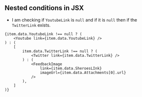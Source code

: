 ## Nested conditions in JSX
- I am checking if `YoutubeLink` is `null` and if it is `null` then if the `TwitterLink` exists.
```
{item.data.YoutubeLink !== null ? (
	<Youtube link={item.data.YoutubeLink} />
) : (
	[
		item.data.TwitterLink !== null ? (
			<Twitter link={item.data.TwitterLink} />
		) : (
			<FeedbackImage
				link={item.data.SheroesLInk}
				imageUrl={item.data.Attachments[0].url}
			/>
		),
	]
)}
```